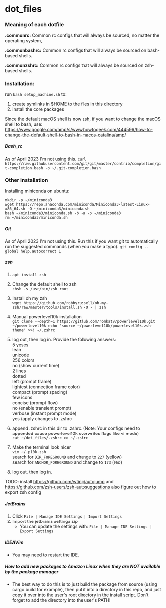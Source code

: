 # dot_files

### Meaning of each dotfile
**.commonrc:** Common rc configs that will always be sourced, no matter the operating system,

**.commonbashrc:** Common rc configs that will always be sourced on bash-based shells.

**.commonzshrc:** Common rc configs that will always be sourced on zsh-based shells.

### Installation:

run `bash setup_machine.sh` to:
1) create symlinks in $HOME to the files in this directory
2) install the core packages

Since the default macOS shell is now zsh, if you want to change the macOS shell to bash, use: https://www.google.com/amp/s/www.howtogeek.com/444596/how-to-change-the-default-shell-to-bash-in-macos-catalina/amp/

##### Bash_rc

As of April 2023 I'm not using this.
`curl https://raw.githubusercontent.com/git/git/master/contrib/completion/git-completion.bash -o ~/.git-completion.bash`

### Other installation

Installing miniconda on ubuntu:

```
mkdir -p ~/miniconda3
wget https://repo.anaconda.com/miniconda/Miniconda3-latest-Linux-x86_64.sh -O ~/miniconda3/miniconda.sh
bash ~/miniconda3/miniconda.sh -b -u -p ~/miniconda3
rm ~/miniconda3/miniconda.sh
```

##### Git

As of April 2023 I'm not using this.
Run this if you want git to automatically run the suggested commands (when you make a typo).
`git config --global help.autocorrect 1`

##### zsh

1. `apt install zsh`
2. Change the default shell to zsh<br>
   `chsh -s /usr/bin/zsh root`
3. Install oh my zsh<br>
   `wget https://github.com/robbyrussell/oh-my-zsh/raw/master/tools/install.sh -O - | zsh`
4. Manual powerlevel10k installation<br>
   `git clone --depth=1 https://github.com/romkatv/powerlevel10k.git ~/powerlevel10k echo 'source ~/powerlevel10k/powerlevel10k.zsh-theme' >>! ~/.zshrc`
5. log out, then log in. Provide the following answers:<br>
   5 yeses<br>
   lean<br>
   unicode<br>
   256 colors<br>
   no (show current time)<br>
   2 lines<br>
   dotted<br>
   left (prompt frame)<br>
   lightest (connection frame color)<br>
   compact (prompt spacing)<br>
   few icons<br>
   concise (prompt flow)<br>
   no (enable transient prompt)<br>
   verbose (instant prompt mode)<br>
   yes (apply changes to .zshrc<br>
6. append .zshrc in this dir to .zshrc. (Note: Your configs need to appended cause powerlevel10k overwrites flags like vi mode)<br>
   `cat ~/dot_files/.zshrc >> ~/.zshrc`
7. Make the terminal look nicer<br>
   `vim ~/.p10k.zsh`<br>
   search for `DIR_FOREGROUND` and change to `227` (yellow)<br>
   search for `ANCHOR_FOREGROUND` and change to `173` (red)<br>

8. log out. then log in.

TODO: install https://github.com/wting/autojump and https://github.com/zsh-users/zsh-autosuggestions
also figure out how to export zsh config

##### JetBrains

1. Click `File | Manage IDE Settings | Import Settings`
2. Import the jetbrains settings zip
   - You can update the settings with: `File | Manage IDE Settings | Export Settings`

##### IDEAVim
  - You may need to restart the IDE.

##### How to add new packages to Amazon Linux when they are NOT available by the package manager
- The best way to do this is to just build the package from source (using cargo build for example), then put it into a directory in this repo, and just copy it over into the user's root directory in the install script. Don't forget to add the directory into the user's PATH!
